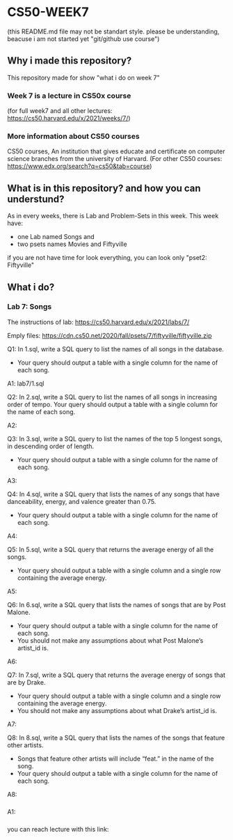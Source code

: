 # CS50-WEEK7
(this README.md file may not be standart style. please be understanding, beacuse i am not started yet "git/github use course")

## Why i made this repository?
This repository made for show "what i do on week 7"

### Week 7 is a lecture in CS50x course
(for full week7 and all other lectures: https://cs50.harvard.edu/x/2021/weeks/7/)

### More information about CS50 courses
CS50 courses, An institution that gives educate and certificate on computer science branches from the university of Harvard.
(For other CS50 courses: https://www.edx.org/search?q=cs50&tab=course)


## What is in this repository? and how you can understund?
As in every weeks, there is Lab and Problem-Sets in this week.
This week have:
- one Lab named Songs and
- two psets names Movies and Fiftyville

if you are not have time for look everything, you can look only "pset2: Fiftyville"


## What i do?
### Lab 7: Songs
The instructions of lab:
https://cs50.harvard.edu/x/2021/labs/7/

Emply files:
https://cdn.cs50.net/2020/fall/psets/7/fiftyville/fiftyville.zip

Q1: In 1.sql,
write a SQL query to list the names of all songs in the database.
- Your query should output a table with a single column for the name of each song.

A1: lab7/1.sql

Q2: In 2.sql,
write a SQL query to list the names of all songs in increasing order of tempo.
Your query should output a table with a single column for the name of each song.

A2: 

Q3: In 3.sql,
write a SQL query to list the names of the top 5 longest songs, in descending order of length.
- Your query should output a table with a single column for the name of each song.

A3: 

Q4: In 4.sql,
write a SQL query that lists the names of any songs that have danceability, energy, and valence greater than 0.75.
- Your query should output a table with a single column for the name of each song.

A4: 

Q5: In 5.sql,
write a SQL query that returns the average energy of all the songs.
- Your query should output a table with a single column and a single row containing the average energy.

A5: 

Q6: In 6.sql,
write a SQL query that lists the names of songs that are by Post Malone.
- Your query should output a table with a single column for the name of each song.
- You should not make any assumptions about what Post Malone’s artist_id is.

A6: 

Q7: In 7.sql,
write a SQL query that returns the average energy of songs that are by Drake.
- Your query should output a table with a single column and a single row containing the average energy.
- You should not make any assumptions about what Drake’s artist_id is.

A7: 

Q8: In 8.sql,
write a SQL query that lists the names of the songs that feature other artists.
- Songs that feature other artists will include “feat.” in the name of the song.
- Your query should output a table with a single column for the name of each song.

A8: 


###

A1: 

###



you can reach lecture with this link:
